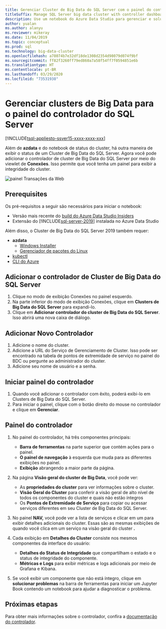 ```yaml
---
title: Gerenciar Cluster de Big Data do SQL Server com o painel do controlador
titleSuffix: Manage SQL Server big data cluster with controller dashboard
description: Use um notebook do Azure Data Studio para gerenciar e solucionar problemas de um cluster de Big Data.
author: yualan
ms.author: alanyu
ms.reviewer: mikeray
ms.date: 11/04/2019
ms.topic: conceptual
ms.prod: sql
ms.technology: big-data-cluster
ms.openlocfilehash: a78074b7e32df18de1308d2354d98079d074f9bf
ms.sourcegitcommit: ff82f3260ff79ed860a7a58f54ff7f0594851e6b
ms.translationtype: HT
ms.contentlocale: pt-BR
ms.lasthandoff: 03/29/2020
ms.locfileid: "73531938"
---
```

# <a name="manage-big-data-clusters-for-sql-server-controller-dashboard"></a>Gerenciar clusters de Big Data para o painel do controlador do SQL Server

[!INCLUDE[tsql-appliesto-ssver15-xxxx-xxxx-xxx](../includes/tsql-appliesto-ssver15-xxxx-xxxx-xxx.md)]

Além de **azdata** e do notebook de status do cluster, há outra maneira de exibir o status de um Cluster de Big Data do SQL Server. Agora você pode adicionar o controlador de cluster de Big Data do SQL Server por meio do viewlet de **Conexões**. Isso permite que você tenha um painel para exibir a integridade do cluster.

![painel Transações da Web](media/manage-with-controller-dashboard/controller-dashboard.png)
## <a name="prerequisites"></a>Prerequisites

Os pré-requisitos a seguir são necessários para iniciar o notebook:

* Versão mais recente do [build do Azure Data Studio Insiders](https://docs.microsoft.com/sql/big-data-cluster/deploy-big-data-tools?view=sqlallproducts-download-and-install-azure-data-studio-sql-server-2019-release-candidate-rc)
* Extensão do [!INCLUDE[sql-server-2019](../includes/sssqlv15-md.md)] instalada no Azure Data Studio

Além disso, o Cluster de Big Data do SQL Server 2019 também requer:

* **azdata**
    - [Windows Installer](deploy-install-azdata-installer.md)
    - [Gerenciador de pacotes do Linux](deploy-install-azdata-linux-package.md)
* [kubectl](https://kubernetes.io/docs/tasks/tools/install-kubectl/#install-kubectl-binary-using-native-package-management)
* [CLI do Azure](/cli/azure/install-azure-cli)

## <a name="add-sql-server-big-data-cluster-controller"></a>Adicionar o controlador de Cluster de Big Data do SQL Server

1. Clique no modo de exibição Conexões no painel esquerdo.
2. Na parte inferior do modo de exibição Conexões, clique em **Clusters de Big Data do SQL Server** para expandi-lo.
3. Clique em **Adicionar controlador do cluster de Big Data do SQL Server**. Isso abrirá uma nova caixa de diálogo.

## <a name="add-new-controller"></a>Adicionar Novo Controlador

1. Adicione o nome do cluster.
2. Adicione a URL do Serviço de Gerenciamento de Cluster. Isso pode ser encontrado na tabela de pontos de extremidade de serviço no painel do BDC ou pergunte ao administrador do cluster.
3. Adicione seu nome de usuário e a senha.

## <a name="launch-controller-dashboard"></a>Iniciar painel do controlador

1. Quando você adicionar o controlador com êxito, poderá exibi-lo em Clusters de Big Data do SQL Server.
2. Para iniciar o painel, clique com o botão direito do mouse no controlador e clique em **Gerenciar**.

## <a name="controller-dashboard"></a>Painel do controlador

1. No painel do controlador, há três componentes principais:

    - **Barra de ferramentas** na parte superior que contém ações para o painel.
    - **O painel de navegação** à esquerda que muda para as diferentes exibições no painel.
    - **Exibição** abrangendo a maior parte da página.

2. Na página **Visão geral do cluster de Big Data**, você pode ver:

    - As **propriedades do cluster** para ver informações sobre o cluster.
    - **Visão Geral do Cluster** para conferir a visão geral de alto nível de todos os componentes do cluster e quais não estão íntegros
    - Os **Pontos de Extremidade de Serviço** para copiar ou acessar serviços diferentes em seu Cluster de Big Data do SQL Server.

3. No painel **NAV,** você pode ver a lista de serviços e clicar em um para exibir detalhes adicionais do cluster. Essas são as mesmas exibições de quando você clica em um serviço na visão geral do cluster **.**

4. Cada exibição em **Detalhes do Cluster** consiste nos mesmos componentes da interface do usuário:

    - **Detalhes do Status de Integridade** que compartilham o estado e o status de integridade do componente.
    - **Métricas e Logs** para exibir métricas e logs adicionais por meio de Grafana e Kibana.

1. Se você exibir um componente que não está íntegro, clique em **solucionar problemas** na barra de ferramentas para iniciar um Jupyter Book contendo um notebook para ajudar a diagnosticar o problema.

## <a name="next-steps"></a>Próximas etapas

Para obter mais informações sobre o controlador, confira a [documentação do controlador](concept-controller.md).